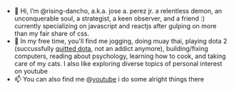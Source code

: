 - 👋 Hi, I’m @rising-dancho, a.k.a. jose a. perez jr. a relentless demon, an unconquerable soul, a strategist, a keen observer, and a friend  :) currently specializing on javascript and reactjs after gulping on more than my fair share of css.
- 👀 In my free time, you'll find me jogging, doing muay thai, playing dota 2 (succussfully [quitted dota](https://www.dotabuff.com/players/487426800), not an addict anymore), building/fixing computers, reading about psychology, learning how to cook, and taking care of my cats. I also like exploring diverse topics of personal interest on youtube
- 📫 You can also find me @[youtube](https://www.youtube.com/c/adfinemrising) i do some alright things there
